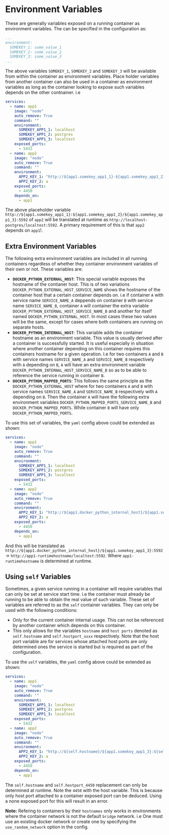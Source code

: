 # Environment Variables

These are generally variables exposed on a running container as environment variables. The can be specified in the configuration as:

```yaml
...
environment:
  SOMEKEY_1: some_value_1
  SOMEKEY_2: some_value_2
  SOMEKEY_3: some_value_3
...
```

The above variables `SOMEKEY_1`, `SOMEKEY_2` and `SOMEKEY_3` will be available from within the container as environment variables.
Place holder variables from another container can also be used in a container as environment variables as long as the container looking to expose such variables depends on the other contnainer. i.e

```yaml
services:
  - name: app1
    image: "node"
    auto_remove: True
    command: ""
    environment:
      SOMEKEY_APP1_1: localhost
      SOMEKEY_APP1_2: postgres
      SOMEKEY_APP1_3: localtest
    exposed_ports:
      - 5432
  - name: app2
    image: "node"
    auto_remove: True
    command: ""
    environment:
      APP2_KEY_1: "http://${app1.somekey_app1_1}-${app1.somekey_app1_2}/${app1.somekey_app1_3}:5592",
      APP2_KEY_2: a
    exposed_ports:
      - 4450
    depends_on:
      - app1
```

The above placeholder variable `http://${app1.somekey_app1_1}:${app1.somekey_app1_2}/${app1.somekey_app1_3}:5592` of `app2` will be translated at runtime as `http://localhost-postgres/localtest:5592`. A primary requirement of this is that `app2` depends on `app1`!.


## Extra Environment Variables

The following extra environment variables are included in all running containers regardless of whether they container environment variables of their own or not. These variables are:

- **`DOCKER_PYTHON_EXTERNAL_HOST`**: This special variable exposes the hostname of the contianer host. This is of two variations `DOCKER_PYTHON_EXTERNAL_HOST_SERVICE_NAME` shows the hostname of the container host that a certain container depends on. i.e if container `A` with service name `SERVICE_NAME_A` deppends on container `B` with service name `SERVICE_NAME_B`, container `A` will container the extra variable `DOCKER_PYTHON_EXTERNAL_HOST_SERVICE_NAME_B` and another for itself named `DOCKER_PYTHON_EXTERNAL_HOST`. In most cases these two values will be the same, except for cases where both containers are running on separate hosts.
- **`DOCKER_PYTHON_INTERNAL_HOST`**: This variable adds the container hostname as an environment variable. This value is usually derived after a container is successfully started. It is useful especially in situation where another container depending on this container requires this containers hostname for a given operation. I.e for two containers `A` and `B` with service names `SERVICE_NAME_A` and `SERVICE_NAME_B` respectively with `A` depending on `B`, `A` will have an extra environment variable `DOCKER_PYTHON_INTERNAL_HOST_SERVICE_NAME_B` so as to be able to reference the service running in container `B`.
- **`DOCKER_PYTHON_MAPPED_PORTS`**: This follows the same principle as the `DOCKER_PYTHON_EXTERNAL_HOST` where for two containers `A` and `B` with service names `SERVICE_NAME_A` and `SERVICE_NAME_B` respectively with `A` depending on `B`. Then the container `A` will have the following extra environment variables `DOCKER_PYTHON_MAPPED_PORTS_SERVICE_NAME_B` and `DOCKER_PYTHON_MAPPED_PORTS`. While container `B` will have only `DOCKER_PYTHON_MAPPED_PORTS`.

To use this set of variables, the `yaml` config above could be extended as shown:

```yaml
services:
  - name: app1
    image: "node"
    auto_remove: True
    command: ""
    environment:
      SOMEKEY_APP1_1: localhost
      SOMEKEY_APP1_2: postgres
      SOMEKEY_APP1_3: localtest
    exposed_ports:
      - 5432
  - name: app2
    image: "node"
    auto_remove: True
    command: ""
    environment:
      APP2_KEY_1: "http://${app1.docker_python_internal_host}/${app1.somekey_app1_3}:5592",
      APP2_KEY_2: a
    exposed_ports:
      - 4450
    depends_on:
      - app1
```

And this will be translated as `http://${app1.docker_python_internal_host}/${app1.somekey_app1_3}:5592` -> `http://app1-runtimehostname/localtest:5592`. Where `app1-runtimehostname` is determined at runtime.


## Using **`self`** Variables

Sometimes, a given service running in a container will require variables that can only be set at service start time. i.e the container must already be running to be able to obtain the real value of such variable. These set of variables are referred to as the `self` container variables. They can only be used with the following conditions:

- Only for the current container internal usage. This can not be referenced by another container which depends on this container.
- This only allows for the variables `hostname` and `host ports` denoted as `self.hostname` and `self.hostport_xxxx` respectively. Note that the host port variable are for services whose attached host ports are only determined ones the service is started but is required as part of the configuration.

To use the `self` variables, the `yaml` config above could be extended as shown:

```yaml
services:
  - name: app1
    image: "node"
    auto_remove: True
    command: ""
    environment:
      SOMEKEY_APP1_1: localhost
      SOMEKEY_APP1_2: postgres
      SOMEKEY_APP1_3: localtest
    exposed_ports:
      - 5432
  - name: app2
    image: "node"
    auto_remove: True
    command: ""
    environment:
      APP2_KEY_1: "http://${self.hostname}/${app1.somekey_app1_3}:${self.hostport_4450}",
      APP2_KEY_2: a
    exposed_ports:
      - 4450
    depends_on:
      - app1
```

The `self.hostname` and `self.hostport_4450` replacement can only be determined at runtime. Note the `4450` with the host variable. This is because only host port attached to a container exposed port can be deduced. Using a none exposed port for this will result in an error.

**Note:** Refering to containers by their `hostnames` only works in environments where the container network is not the default `bridge` network. i.e One must use an existing docker network or create one by specifying the `use_random_network` option in the config.
